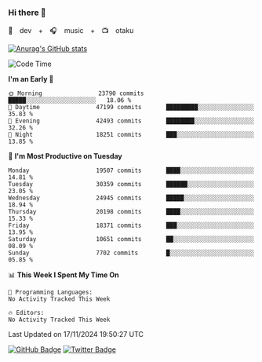 ### Hi there 👋

🚀　dev　+　🎧　music　+　📺　otaku


[![Anurag's GitHub stats](https://github-readme-stats.vercel.app/api?username=koheitasaka&count_private=true&show_icons=true&theme=monokai)](https://github.com/koheitasaka/github-readme-stats)

<!--START_SECTION:waka-->
![Code Time](http://img.shields.io/badge/Code%20Time-1%2C161%20hrs%2023%20mins-blue)

**I'm an Early 🐤** 

```text
🌞 Morning                23790 commits       █████░░░░░░░░░░░░░░░░░░░░   18.06 % 
🌆 Daytime                47199 commits       █████████░░░░░░░░░░░░░░░░   35.83 % 
🌃 Evening                42493 commits       ████████░░░░░░░░░░░░░░░░░   32.26 % 
🌙 Night                  18251 commits       ███░░░░░░░░░░░░░░░░░░░░░░   13.85 % 
```
📅 **I'm Most Productive on Tuesday** 

```text
Monday                   19507 commits       ████░░░░░░░░░░░░░░░░░░░░░   14.81 % 
Tuesday                  30359 commits       ██████░░░░░░░░░░░░░░░░░░░   23.05 % 
Wednesday                24945 commits       █████░░░░░░░░░░░░░░░░░░░░   18.94 % 
Thursday                 20198 commits       ████░░░░░░░░░░░░░░░░░░░░░   15.33 % 
Friday                   18371 commits       ███░░░░░░░░░░░░░░░░░░░░░░   13.95 % 
Saturday                 10651 commits       ██░░░░░░░░░░░░░░░░░░░░░░░   08.09 % 
Sunday                   7702 commits        █░░░░░░░░░░░░░░░░░░░░░░░░   05.85 % 
```


📊 **This Week I Spent My Time On** 

```text
💬 Programming Languages: 
No Activity Tracked This Week

🔥 Editors: 
No Activity Tracked This Week
```


 Last Updated on 17/11/2024 19:50:27 UTC
<!--END_SECTION:waka-->

[![GitHub Badge](https://img.shields.io/badge/GitHub-100000?style=for-the-badge&logo=github&logoColor=white)](https://github.com/koheitasaka)
[![Twitter Badge](https://img.shields.io/badge/Twitter-1DA1F2?style=for-the-badge&logo=twitter&logoColor=white)](https://twitter.com/sleep_asleep_)
